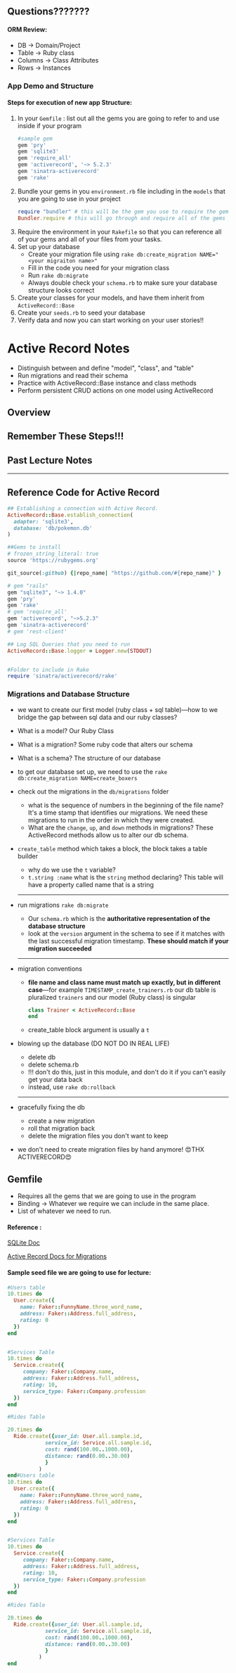 ## Questions???????

#### ORM Review:
- DB -> Domain/Project
- Table -> Ruby class 
- Columns -> Class Attributes
- Rows -> Instances

### App Demo and Structure
#### Steps for execution of new app Structure:
1. In your `Gemfile` : list out all the gems you are going to refer to and use inside if your program
    ```Ruby
    #sample gem 
    gem 'pry'
    gem 'sqlite3'
    gem 'require_all'
    gem 'activerecord', '~> 5.2.3'
    gem 'sinatra-activerecord'
    gem 'rake'
    ```
2. Bundle your gems in you `environment.rb` file including in the `models` that you are going to use in your project
    ```Ruby
    require "bundler" # this will be the gem you use to require the gems from your gemfile
    Bundler.require # this will go through and require all of the gems you are using in the same order listed in your Gemfile.
3. Require the environment in your `Rakefile` so that you can reference all of your gems and all of your files from your tasks.
4. Set up your database
    - Create your migration file using `rake db:create_migration NAME="<your migraiton name>"`
    - Fill in the code you need for your migration class
    - Run `rake db:migrate`
    - Always double check your `schema.rb` to make sure your database structure looks correct
5. Create your classes for your models, and have them inherit from `ActiveRecord::Base`
6. Create your `seeds.rb` to seed your database
7. Verify data and now you can start working on your user stories!! 

# Active Record Notes 
- Distinguish between and define "model", "class", and "table"
- Run migrations and read their schema
- Practice with ActiveRecord::Base instance and class methods
- Perform persistent CRUD actions on one model using ActiveRecord


## Overview

## Remember These Steps!!!

## Past Lecture Notes
---

## Reference Code for Active Record
```ruby
## Establishing a connection with Active Record.
ActiveRecord::Base.establish_connection(
  adapter: 'sqlite3',
  database: 'db/pokemon.db'
)

##Gems to install
# frozen_string_literal: true
source 'https://rubygems.org'

git_source(:github) {|repo_name| "https://github.com/#{repo_name}" }

# gem "rails"
gem "sqlite3", "~> 1.4.0"
gem 'pry'
gem 'rake'
# gem 'require_all'
gem 'activerecord', "~>5.2.3"
gem 'sinatra-activerecord'
# gem 'rest-client'

## Log SQL Queries that you need to run
ActiveRecord::Base.logger = Logger.new(STDOUT)


#Folder to include in Rake
require 'sinatra/activerecord/rake'
```

### Migrations and Database Structure

- we want to create our first model \(ruby class + sql table\)––how to we bridge the gap between sql data and our ruby classes?
- What is a model? Our Ruby Class
- What is a migration? Some ruby code that alters our schema
- What is a schema? The structure of our database
- to get our database set up, we need to use the `rake db:create_migration NAME=create_boxers`
- check out the migrations in the `db/migrations` folder

  - what is the sequence of numbers in the beginning of the file name? It's a time stamp that identifies our migrations. We need these migrations to run in the order in which they were created.
  - What are the `change`, `up`, and `down` methods in migrations? These ActiveRecord methods allow us to alter our db schema.

- `create_table` method which takes a block, the block takes a table builder

  - why do we use the `t` variable?
  - `t.string :name` what is the `string` method declaring? This table will have a property called name that is a string

  ***

- run migrations `rake db:migrate`

  - Our `schema.rb` which is the **authoritative representation of the database structure**
  - look at the `version` argument in the schema to see if it matches with the last successful migration timestamp. **These should match if your migration succeeded**

  ***

- migration conventions

  - **file name and class name must match up exactly, but in different case**––for example `TIMESTAMP_create_trainers.rb` our db table is pluralized `trainers` and our model (Ruby class) is singular

    ```ruby
    class Trainer < ActiveRecord::Base
    end
    ```

  - create_table block argument is usually a `t`

- blowing up the database (DO NOT DO IN REAL LIFE)
  - delete db
  - delete schema.rb
  - !!! don't do this, just in this module, and don't do it if you can't easily get your data back
  - instead, use `rake db:rollback`
  ***
- gracefully fixing the db
  - create a new migration
  - roll that migration back
  - delete the migration files you don't want to keep
- we don't need to create migration files by hand anymore! 😍THX ACTIVERECORD😍

## Gemfile
- Requires all the gems that we are going to use in the program
- Binding -> Whatever we require we can include in the same place.
- List of whatever we need to run.

#### Reference : 
[SQLite Doc](https://www.rubydoc.info/github/luislavena/sqlite3-ruby/SQLite3/Database)

[Active Record Docs for Migrations](http://edgeguides.rubyonrails.org/active_record_migrations.html#using-the-up-down-methods)


#### Sample seed file we are going to use for lecture:

```Ruby
#Users table 
10.times do 
  User.create({
    name: Faker::FunnyName.three_word_name,
    address: Faker::Address.full_address,
    rating: 0
  })
end


#Services Table
10.times do 
  Service.create({
     company: Faker::Company.name,
     address: Faker::Address.full_address,
     rating: 10,
     service_type: Faker::Company.profession
  })
end

#Rides Table

20.times do 
  Ride.create({user_id: User.all.sample.id, 
            service_id: Service.all.sample.id,
            cost: rand(100.00..1000.00),
            distance: rand(0.00..30.00)
            }
          )
end#Users table 
10.times do 
  User.create({
    name: Faker::FunnyName.three_word_name,
    address: Faker::Address.full_address,
    rating: 0
  })
end


#Services Table
10.times do 
  Service.create({
     company: Faker::Company.name,
     address: Faker::Address.full_address,
     rating: 10,
     service_type: Faker::Company.profession
  })
end

#Rides Table

20.times do 
  Ride.create({user_id: User.all.sample.id, 
            service_id: Service.all.sample.id,
            cost: rand(100.00..1000.00),
            distance: rand(0.00..30.00)
            }
          )
end
```
